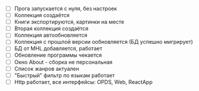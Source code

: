 ﻿- [ ] Прога запускается с нуля, без настроек
- [ ] Коллекция создаётся
- [ ] Книги экспортируются, картинки на месте
- [ ] Вторая коллекция создаётся
- [ ] Коллекция автообновляется
- [ ] Коллекция с прошлой версии ообновляется (БД успешно мигрирует)
- [ ] БД от MHL добавляется, работает
- [ ] Обновление программы чекается
- [ ] Окно About - сборка не персональная
- [ ] Список жанров актуален
- [ ] "Быстрый" фильтр по языкам работает
- [ ] Http работает, все интерфейсы: OPDS, Web, ReactApp
